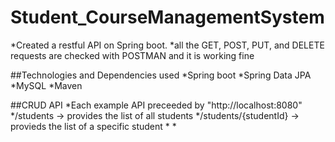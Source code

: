 # Student_CourseManagementSystem
*Created a restful API on Spring boot.
*all the GET, POST, PUT, and DELETE requests are checked with POSTMAN and it is working fine

##Technologies and Dependencies used
*Spring boot
*Spring Data JPA
*MySQL
*Maven

##CRUD API
*Each example API preceeded by "http://localhost:8080"
*/students -> provides the list of all students
*/students/{studentId} -> provieds the list of a specific student
*
*

